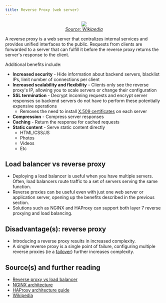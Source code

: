 ```yaml
---
title: Reverse Proxy (web server)
---
```


<p align="center">
  <img src="{{ site.baseurl }}/images/n41Azff.png">
  <br/>
  <i><a href="https://upload.wikimedia.org/wikipedia/commons/6/67/Reverse_proxy_h2g2bob.svg">Source: Wikipedia</a></i>
  <br/>
</p>

A reverse proxy is a web server that centralizes internal services and provides unified interfaces to the public. Requests from clients are forwarded to a server that can fulfill it before the reverse proxy returns the server's response to the client.

Additional benefits include:

- **Increased security** - Hide information about backend servers, blacklist IPs, limit number of connections per client
- **Increased scalability and flexibility** - Clients only see the reverse proxy's IP, allowing you to scale servers or change their configuration
- **SSL termination** - Decrypt incoming requests and encrypt server responses so backend servers do not have to perform these potentially expensive operations
  - Removes the need to install [X.509 certificates](https://en.wikipedia.org/wiki/X.509) on each server
- **Compression** - Compress server responses
- **Caching** - Return the response for cached requests
- **Static content** - Serve static content directly
  - HTML/CSS/JS
  - Photos
  - Videos
  - Etc

## Load balancer vs reverse proxy

- Deploying a load balancer is useful when you have multiple servers. Often, load balancers route traffic to a set of servers serving the same function.
- Reverse proxies can be useful even with just one web server or application server, opening up the benefits described in the previous section.
- Solutions such as NGINX and HAProxy can support both layer 7 reverse proxying and load balancing.

## Disadvantage(s): reverse proxy

- Introducing a reverse proxy results in increased complexity.
- A single reverse proxy is a single point of failure, configuring multiple reverse proxies (ie a [failover](https://en.wikipedia.org/wiki/Failover)) further increases complexity.

## Source(s) and further reading

- [Reverse proxy vs load balancer](https://www.nginx.com/resources/glossary/reverse-proxy-vs-load-balancer/)
- [NGINX architecture](https://www.nginx.com/blog/inside-nginx-how-we-designed-for-performance-scale/)
- [HAProxy architecture guide](http://www.haproxy.org/download/1.2/doc/architecture.txt)
- [Wikipedia](https://en.wikipedia.org/wiki/Reverse_proxy)
